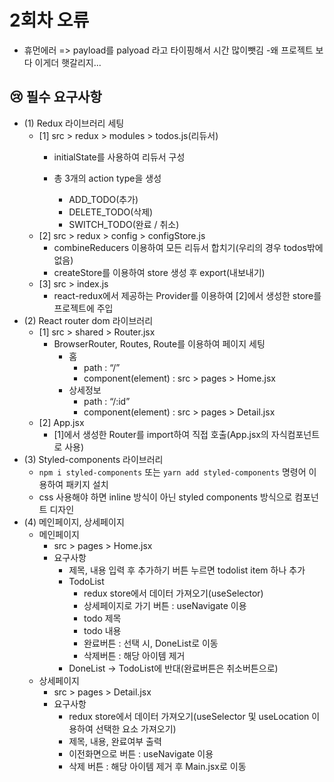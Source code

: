 # 2회차 오류 

- 휴먼에러 => payload를 palyoad 라고 타이핑해서 시간 많이뺏김
-왜 프로젝트 보다 이게더 햇갈리지...
  





## 😢 필수 요구사항

- (1) Redux 라이브러리 세팅
    - [1] src > redux > modules > todos.js(리듀서)
        - initialState를 사용하여 리듀서 구성
               
        - 총 3개의 action type을 생성
            - ADD_TODO(추가)
            - DELETE_TODO(삭제)
            - SWITCH_TODO(완료 / 취소)
    - [2] src > redux > config > configStore.js
        - combineReducers 이용하여 모든 리듀서 합치기(우리의 경우 todos밖에 없음)
        - createStore를 이용하여 store 생성 후 export(내보내기)
    - [3] src > index.js
        - react-redux에서 제공하는 Provider를 이용하여 [2]에서 생성한 store를 프로젝트에 주입
- (2) React router dom 라이브러리
    - [1] src > shared > Router.jsx
        - BrowserRouter, Routes, Route를 이용하여 페이지 세팅
            - 홈
                - path : “/”
                - component(element) : src > pages > Home.jsx
            - 상세정보
                - path : “/:id”
                - component(element) : src > pages > Detail.jsx
    - [2] App.jsx
        - [1]에서 생성한 Router를 import하여 직접 호출(App.jsx의 자식컴포넌트로 사용)
- (3) Styled-components 라이브러리
    - `npm i styled-components` 또는 `yarn add styled-components` 명령어 이용하여 패키지 설치
    - css 사용해야 하면 inline 방식이 아닌 styled components 방식으로 컴포넌트 디자인
- (4) 메인페이지, 상세페이지
    - 메인페이지
        - src > pages > Home.jsx
        - 요구사항
            - 제목, 내용 입력 후 추가하기 버튼 누르면 todolist item 하나 추가
            - TodoList
                - redux store에서 데이터 가져오기(useSelector)
                - 상세페이지로 가기 버튼 : useNavigate 이용
                - todo 제목
                - todo 내용
                - 완료버튼 : 선택 시, DoneList로 이동
                - 삭제버튼 : 해당 아이템 제거
            - DoneList → TodoList에 반대(완료버튼은 취소버튼으로)
    - 상세페이지
        - src > pages > Detail.jsx
        - 요구사항
            - redux store에서 데이터 가져오기(useSelector 및 useLocation 이용하여 선택한 요소 가져오기)
            - 제목, 내용, 완료여부 출력
            - 이전화면으로 버튼 : useNavigate 이용
            - 삭제 버튼 : 해당 아이템 제거 후 Main.jsx로 이동
